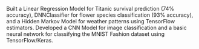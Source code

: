 Built a Linear Regression Model for Titanic survival prediction (74% accuracy), DNNClassifier for flower species classification (93% accuracy), and a Hidden Markov Model for weather patterns using TensorFlow estimators. 
Developed a CNN Model for image classification and a basic neural network for classifying the MNIST Fashion dataset using TensorFlow/Keras.
